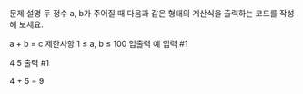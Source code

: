 문제 설명
두 정수 a, b가 주어질 때 다음과 같은 형태의 계산식을 출력하는 코드를 작성해 보세요.

a + b = c
제한사항
1 ≤ a, b ≤ 100
입출력 예
입력 #1

4 5
출력 #1

4 + 5 = 9